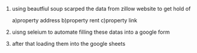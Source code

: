 1. using beautfiul soup scarped the data from zillow website to get hold of

     a)property address
     b)property rent
     c)property link
   
3. uisng seleium to automate filling these datas into a google form

4. after that loading them into the google sheets
